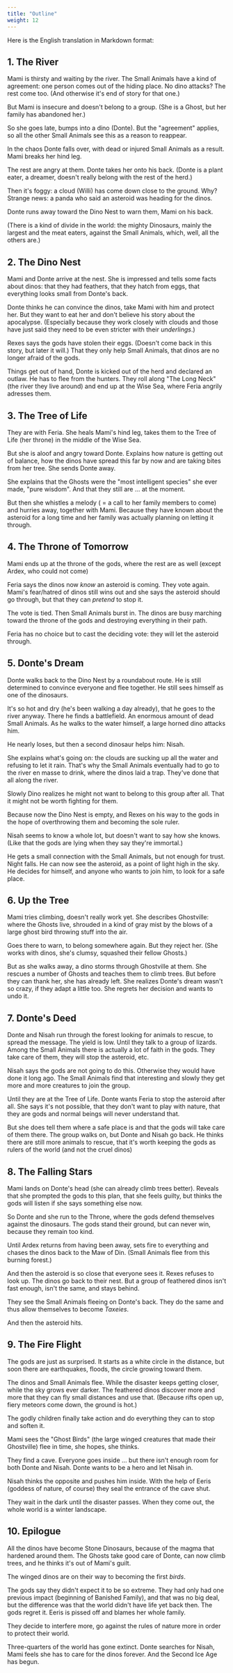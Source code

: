 ```yaml
---
title: "Outline"
weight: 12
---
```


Here is the English translation in Markdown format:

## 1. The River
Mami is thirsty and waiting by the river. The Small Animals have a kind of agreement: one person comes out of the hiding place. No dino attacks? The rest come too. (And otherwise it's end of story for that one.)

But Mami is insecure and doesn't belong to a group. (She is a Ghost, but her family has abandoned her.)

So she goes late, bumps into a dino (Donte). But the "agreement" applies, so all the other Small Animals see this as a reason to reappear.

In the chaos Donte falls over, with dead or injured Small Animals as a result. Mami breaks her hind leg.

The rest are angry at them. Donte takes her onto his back. (Donte is a plant eater, a dreamer, doesn't really belong with the rest of the herd.)

Then it's foggy: a cloud (Willi) has come down close to the ground. Why? Strange news: a panda who said an asteroid was heading for the dinos.

Donte runs away toward the Dino Nest to warn them, Mami on his back.

(There is a kind of divide in the world: the mighty Dinosaurs, mainly the largest and the meat eaters, against the Small Animals, which, well, all the others are.)

## 2. The Dino Nest
Mami and Donte arrive at the nest. She is impressed and tells some facts about dinos: that they had feathers, that they hatch from eggs, that everything looks small from Donte's back.

Donte thinks he can convince the dinos, take Mami with him and protect her. But they want to eat her and don't believe his story about the apocalypse. (Especially because they work closely with clouds and those have just said they need to be even stricter with their _underlings_.)

Rexes says the gods have stolen their eggs. (Doesn't come back in this story, but later it will.) That they only help Small Animals, that dinos are no longer afraid of the gods.

Things get out of hand, Donte is kicked out of the herd and declared an outlaw. He has to flee from the hunters. They roll along "The Long Neck" (the river they live around) and end up at the Wise Sea, where Feria angrily adresses them.

## 3. The Tree of Life
They are with Feria. She heals Mami's hind leg, takes them to the Tree of Life (her throne) in the middle of the Wise Sea.

But she is aloof and angry toward Donte. Explains how nature is getting out of balance, how the dinos have spread this far by now and are taking bites from her tree. She sends Donte away.

She explains that the Ghosts were the "most intelligent species" she ever made, "pure wisdom". And that they still are ... at the moment.

But then she whistles a melody ( = a call to her family members to come) and hurries away, together with Mami. Because they have known about the asteroid for a long time and her family was actually planning on letting it through.

## 4. The Throne of Tomorrow
Mami ends up at the throne of the gods, where the rest are as well (except Ardex, who could not come)

Feria says the dinos now _know_ an asteroid is coming. They vote again. Mami's fear/hatred of dinos still wins out and she says the asteroid should go through, but that they can _pretend_ to stop it.

The vote is tied. Then Small Animals burst in. The dinos are busy marching toward the throne of the gods and destroying everything in their path.

Feria has no choice but to cast the deciding vote: they will let the asteroid through.

## 5. Donte's Dream
Donte walks back to the Dino Nest by a roundabout route. He is still determined to convince everyone and flee together. He still sees himself as one of the dinosaurs.

It's so hot and dry (he's been walking a day already), that he goes to the river anyway. There he finds a battlefield. An enormous amount of dead Small Animals. As he walks to the water himself, a large horned dino attacks him.

He nearly loses, but then a second dinosaur helps him: Nisah.

She explains what's going on: the clouds are sucking up all the water and refusing to let it rain. That's why the Small Animals eventually had to go to the river en masse to drink, where the dinos laid a trap. They've done that all along the river.

Slowly Dino realizes he might not want to belong to this group after all. That it might not be worth fighting for them.

Because now the Dino Nest is empty, and Rexes on his way to the gods in the hope of overthrowing them and becoming the sole ruler.

Nisah seems to know a whole lot, but doesn't want to say how she knows. (Like that the gods are lying when they say they're immortal.)

He gets a small connection with the Small Animals, but not enough for trust. Night falls. He can now see the asteroid, as a point of light high in the sky. He decides for himself, and anyone who wants to join him, to look for a safe place.

## 6. Up the Tree
Mami tries climbing, doesn't really work yet. She describes Ghostville: where the Ghosts live, shrouded in a kind of gray mist by the blows of a large ghost bird throwing stuff into the air.

Goes there to warn, to belong somewhere again. But they reject her. (She works with dinos, she's clumsy, squashed their fellow Ghosts.)

But as she walks away, a dino storms through Ghostville at them. She rescues a number of Ghosts and teaches them to climb trees. But before they can thank her, she has already left. She realizes Donte's dream wasn't so crazy, if they adapt a little too. She regrets her decision and wants to undo it.

## 7. Donte's Deed
Donte and Nisah run through the forest looking for animals to rescue, to spread the message. The yield is low. Until they talk to a group of lizards. Among the Small Animals there is actually a lot of faith in the gods. They take care of them, they will stop the asteroid, etc.

Nisah says the gods are not going to do this. Otherwise they would have done it long ago. The Small Animals find that interesting and slowly they get more and more creatures to join the group.

Until they are at the Tree of Life. Donte wants Feria to stop the asteroid after all. She says it's not possible, that they don't want to play with nature, that they are gods and normal beings will never understand that.

But she does tell them where a safe place is and that the gods will take care of them there. The group walks on, but Donte and Nisah go back. He thinks there are still more animals to rescue, that it's worth keeping the gods as rulers of the world (and not the cruel dinos)

## 8. The Falling Stars
Mami lands on Donte's head (she can already climb trees better). Reveals that she prompted the gods to this plan, that she feels guilty, but thinks the gods will listen if she says something else now.

So Donte and she run to the Throne, where the gods defend themselves against the dinosaurs. The gods stand their ground, but can never win, because they remain too kind.

Until Ardex returns from having been away, sets fire to everything and chases the dinos back to the Maw of Din. (Small Animals flee from this burning forest.)

And then the asteroid is so close that everyone sees it. Rexes refuses to look up. The dinos go back to their nest. But a group of feathered dinos isn't fast enough, isn't the same, and stays behind.

They see the Small Animals fleeing on Donte's back. They do the same and thus allow themselves to become _Taxeies_.

And then the asteroid hits.

## 9. The Fire Flight
The gods are just as surprised. It starts as a white circle in the distance, but soon there are earthquakes, floods, the circle growing toward them.

The dinos and Small Animals flee. While the disaster keeps getting closer, while the sky grows ever darker. The feathered dinos discover more and more that they can fly small distances and use that. (Because rifts open up, fiery meteors come down, the ground is hot.)

The godly children finally take action and do everything they can to stop and soften it.

Mami sees the "Ghost Birds" (the large winged creatures that made their Ghostville) flee in time, she hopes, she thinks.

They find a cave. Everyone goes inside ... but there isn't enough room for both Donte and Nisah. Donte wants to be a hero and let Nisah in.

Nisah thinks the opposite and pushes him inside. With the help of Eeris (goddess of nature, of course) they seal the entrance of the cave shut.

They wait in the dark until the disaster passes. When they come out, the whole world is a winter landscape.

## 10. Epilogue
All the dinos have become Stone Dinosaurs, because of the magma that hardened around them. The Ghosts take good care of Donte, can now climb trees, and he thinks it's out of Mami's guilt.

The winged dinos are on their way to becoming the first _birds_.

The gods say they didn't expect it to be so extreme. They had only had one previous impact (beginning of Banished Family), and that was no big deal, but the difference was that the world didn't have life yet back then. The gods regret it. Eeris is pissed off and blames her whole family.

They decide to interfere more, go against the rules of nature more in order to protect their world.

Three-quarters of the world has gone extinct. Donte searches for Nisah, Mami feels she has to care for the dinos forever. And the Second Ice Age has begun.
